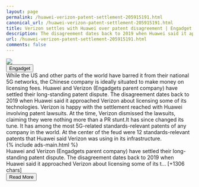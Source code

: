 ```yaml
---
layout: page
permalink: /huawei-verizon-patent-settlement-205915191.html
canonical_url: /huawei-verizon-patent-settlement-205915191.html
title: Verizon settles with Huawei over patent disagreement | Engadget
description: The disagreement dates back to 2019 when Huawei said it approached Verizon about licensing some of its technologies.
url: /huawei-verizon-patent-settlement-205915191.html
comments: false
---
```


<div class="row">
<div class="col-12">
<img src="https://s.yimg.com/os/creatr-uploaded-images/2021-06/79281300-ca61-11eb-93d6-a1edda9f485c">
</div>
</div>
<div class="row">
<div class="col-12 mt-2">
<button type="button" class="btn btn-outline-info">Engadget</button>
</div>
</div>
<div class="row">
<div class="col-12">
<div>While the US and other parts of the world have barred it from their national 5G networks, the Chinese company is ideally situated to make money on licensing fees. Huawei and Verizon (Engadgets parent company) have settled their long-standing patent dispute. The disagreement dates back to 2019 when Huawei said it approached Verizon about licensing some of its technologies. Verizon is happy with the settlement reached with Huawei involving patent lawsuits. At the time, Verizon dismissed the lawsuits, claiming they were nothing more than a PR stunt.It has since changed its tune. It has among the most 5G-related standards-relevant patents of any company in the world. At the center of the feud were 12 standards-relevant patents that Huawei said Verizon was using in its infrastructure.</div>
</div>
</div>
<div class="row">
<div class="col-12">


<div class="row">
  {% include ads-main.html %}
</div>

<div>Huawei and Verizon (Engadgets parent company) have settled their long-standing patent dispute. The disagreement dates back to 2019 when Huawei said it approached Verizon about licensing some of its t… [+1306 chars]</div>
</div>
</div>
<div class="row">
<div class="col-12 text-center">
<a href="https://www.engadget.com/huawei-verizon-patent-settlement-205915191.html">
<button type="button" class="btn btn-info">Read More</button>
</a>
</div>
</div>

